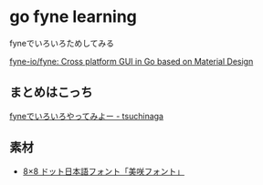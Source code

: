 # go fyne learning
fyneでいろいろためしてみる

[fyne-io/fyne: Cross platform GUI in Go based on Material Design](https://github.com/fyne-io/fyne)

## まとめはこっち
[fyneでいろいろやってみよー - tsuchinaga](https://scrapbox.io/tsuchinaga/fyne%E3%81%A7%E3%81%84%E3%82%8D%E3%81%84%E3%82%8D%E3%82%84%E3%81%A3%E3%81%A6%E3%81%BF%E3%82%88%E3%83%BC)

## 素材
* [8×8 ドット日本語フォント「美咲フォント」](https://littlelimit.net/misaki.htm)
